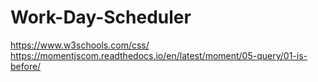 # Work-Day-Scheduler

https://www.w3schools.com/css/
https://momentjscom.readthedocs.io/en/latest/moment/05-query/01-is-before/